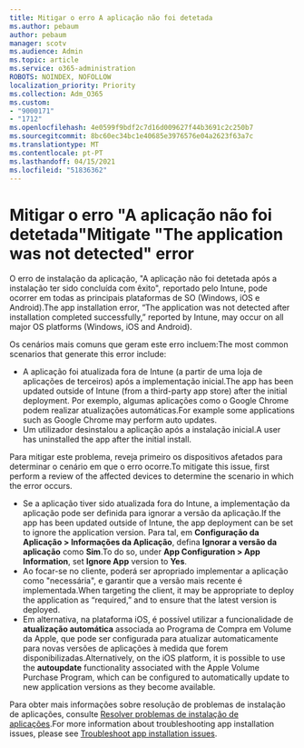 ```yaml
---
title: Mitigar o erro A aplicação não foi detetada
ms.author: pebaum
author: pebaum
manager: scotv
ms.audience: Admin
ms.topic: article
ms.service: o365-administration
ROBOTS: NOINDEX, NOFOLLOW
localization_priority: Priority
ms.collection: Adm_O365
ms.custom:
- "9000171"
- "1712"
ms.openlocfilehash: 4e0599f9bdf2c7d16d009627f44b3691c2c250b7
ms.sourcegitcommit: 8bc60ec34bc1e40685e3976576e04a2623f63a7c
ms.translationtype: MT
ms.contentlocale: pt-PT
ms.lasthandoff: 04/15/2021
ms.locfileid: "51836362"
---
```

# <a name="mitigate-the-application-was-not-detected-error"></a><span data-ttu-id="2eb39-102">Mitigar o erro "A aplicação não foi detetada"</span><span class="sxs-lookup"><span data-stu-id="2eb39-102">Mitigate "The application was not detected" error</span></span>

<span data-ttu-id="2eb39-103">O erro de instalação da aplicação, "A aplicação não foi detetada após a instalação ter sido concluída com êxito", reportado pelo Intune, pode ocorrer em todas as principais plataformas de SO (Windows, iOS e Android).</span><span class="sxs-lookup"><span data-stu-id="2eb39-103">The app installation error, “The application was not detected after installation completed successfully,” reported by Intune, may occur on all major OS platforms (Windows, iOS and Android).</span></span>

<span data-ttu-id="2eb39-104">Os cenários mais comuns que geram este erro incluem:</span><span class="sxs-lookup"><span data-stu-id="2eb39-104">The most common scenarios that generate this error include:</span></span>

- <span data-ttu-id="2eb39-105">A aplicação foi atualizada fora de Intune (a partir de uma loja de aplicações de terceiros) após a implementação inicial.</span><span class="sxs-lookup"><span data-stu-id="2eb39-105">The app has been updated outside of Intune (from a third-party app store) after the initial deployment.</span></span> <span data-ttu-id="2eb39-106">Por exemplo, algumas aplicações como o Google Chrome podem realizar atualizações automáticas.</span><span class="sxs-lookup"><span data-stu-id="2eb39-106">For example some applications such as Google Chrome may perform auto updates.</span></span>
- <span data-ttu-id="2eb39-107">Um utilizador desinstalou a aplicação após a instalação inicial.</span><span class="sxs-lookup"><span data-stu-id="2eb39-107">A user has uninstalled the app after the initial install.</span></span>

<span data-ttu-id="2eb39-108">Para mitigar este problema, reveja primeiro os dispositivos afetados para determinar o cenário em que o erro ocorre.</span><span class="sxs-lookup"><span data-stu-id="2eb39-108">To mitigate this issue, first perform a review of the affected devices to determine the scenario in which the error occurs.</span></span>

- <span data-ttu-id="2eb39-109">Se a aplicação tiver sido atualizada fora do Intune, a implementação da aplicação pode ser definida para ignorar a versão da aplicação.</span><span class="sxs-lookup"><span data-stu-id="2eb39-109">If the app has been updated outside of Intune, the app deployment can be set to ignore the application version.</span></span> <span data-ttu-id="2eb39-110">Para tal, em **Configuração da Aplicação > Informações da Aplicação**, defina **Ignorar a versão da aplicação** como **Sim**.</span><span class="sxs-lookup"><span data-stu-id="2eb39-110">To do so, under **App Configuration > App Information**, set **Ignore App** version to **Yes**.</span></span>
- <span data-ttu-id="2eb39-111">Ao focar-se no cliente, poderá ser apropriado implementar a aplicação como "necessária", e garantir que a versão mais recente é implementada.</span><span class="sxs-lookup"><span data-stu-id="2eb39-111">When targeting the client, it may be appropriate to deploy the application as “required,” and to ensure that the latest version is deployed.</span></span>
- <span data-ttu-id="2eb39-112">Em alternativa, na plataforma iOS, é possível utilizar a funcionalidade de **atualização automática** associada ao Programa de Compra em Volume da Apple, que pode ser configurada para atualizar automaticamente para novas versões de aplicações à medida que forem disponibilizadas.</span><span class="sxs-lookup"><span data-stu-id="2eb39-112">Alternatively, on the iOS platform, it is possible to use the **autoupdate** functionality associated with the Apple Volume Purchase Program, which can be configured to automatically update to new application versions as they become available.</span></span>

<span data-ttu-id="2eb39-113">Para obter mais informações sobre resolução de problemas de instalação de aplicações, consulte [Resolver problemas de instalação de aplicações](https://docs.microsoft.com/intune/troubleshoot-app-install).</span><span class="sxs-lookup"><span data-stu-id="2eb39-113">For more information about troubleshooting app installation issues, please see [Troubleshoot app installation issues](https://docs.microsoft.com/intune/troubleshoot-app-install).</span></span>

